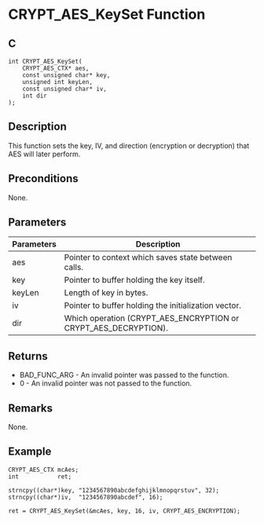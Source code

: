 # CRYPT_AES_KeySet Function

## C
    int CRYPT_AES_KeySet(
        CRYPT_AES_CTX* aes, 
        const unsigned char* key, 
        unsigned int keyLen, 
        const unsigned char* iv, 
        int dir
    );

## Description

This function sets the key, IV, and direction (encryption or decryption) that AES will later perform.

## Preconditions

None.

## Parameters

|Parameters  |Description  |
|----|----|
|aes  |Pointer to context which saves state between calls.  |
|key |Pointer to buffer holding the key itself. |
|keyLen | Length of key in bytes. |
|iv |Pointer to buffer holding the initialization vector. |
|dir |Which operation (CRYPT_AES_ENCRYPTION or CRYPT_AES_DECRYPTION). |


## Returns

- BAD_FUNC_ARG - An invalid pointer was passed to the function.
- 0 - An invalid pointer was not passed to the function.

## Remarks

None.


## Example

    CRYPT_AES_CTX mcAes;
    int           ret;

    strncpy((char*)key, "1234567890abcdefghijklmnopqrstuv", 32);
    strncpy((char*)iv,  "1234567890abcdef", 16);

    ret = CRYPT_AES_KeySet(&mcAes, key, 16, iv, CRYPT_AES_ENCRYPTION);